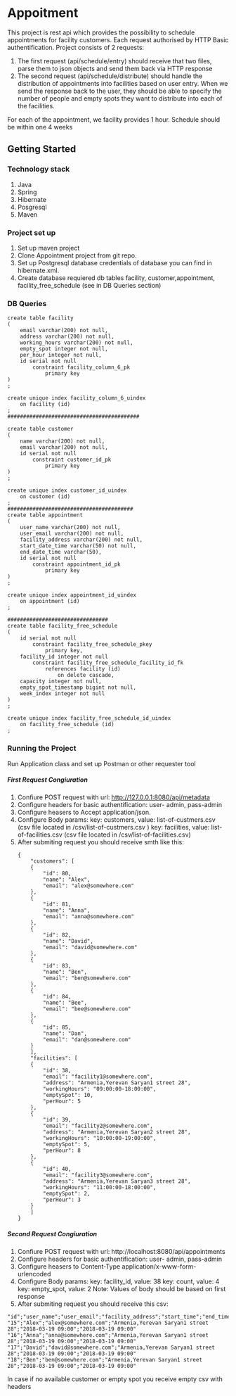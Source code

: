 # Appoitment

This project is rest api which  provides the possibility to schedule appointments for facility customers.
Each request authorised by HTTP Basic authentification.
Project consists of 2 requests: 
1. The first request (api/schedule/entry) should receive that two files, parse them to json objects and send them back via
HTTP response
2. The second request (api/schedule/distribute) should handle the distribution of appointments into facilities based on user
entry. When we send the response back to the user, they should be able to specify the number of people and empty spots they
want to distribute into each of the facilities.

For each of the appointment, we facility provides 1 hour. Schedule should be within one 4 weeks



## Getting Started

### Technology stack
1. Java
2. Spring
3. Hibernate
4. Posgresql
5. Maven

### Project set up
1. Set up maven project
2. Clone Appointment project from git repo.
3. Set up Postgresql database credentials of database you can find in hibernate.xml.
4. Create database requiered db tables facility, customer,appointment, facility_free_schedule (see in DB Queries section)

### DB Queries
	create table facility
	(
		email varchar(200) not null,
		address varchar(200) not null,
		working_hours varchar(200) not null,
		empty_spot integer not null,
		per_hour integer not null,
		id serial not null
			constraint facility_column_6_pk
				primary key
	)
	;

	create unique index facility_column_6_uindex
		on facility (id)
	;
	##########################################

	create table customer
	(
		name varchar(200) not null,
		email varchar(200) not null,
		id serial not null
			constraint customer_id_pk
				primary key
	)
	;

	create unique index customer_id_uindex
		on customer (id)
	;
	########################################
	create table appointment
	(
		user_name varchar(200) not null,
		user_email varchar(200) not null,
		facility_address varchar(200) not null,
		start_date_time varchar(50) not null,
		end_date_time varchar(50),
		id serial not null
			constraint appointment_id_pk
				primary key
	)
	;

	create unique index appointment_id_uindex
		on appointment (id)
	;

	################################
	create table facility_free_schedule
	(
		id serial not null
			constraint facility_free_schedule_pkey
				primary key,
		facility_id integer not null
			constraint facility_free_schedule_facility_id_fk
				references facility (id)
					on delete cascade,
		capacity integer not null,
		empty_spot_timestamp bigint not null,
		week_index integer not null
	)
	;

	create unique index facility_free_schedule_id_uindex
		on facility_free_schedule (id)
	;




### Running the Project
Run Application class and set up Postman or other requester tool
 
##### First Request Congiuration
1. Confiure POST request with url: http://127.0.0.1:8080/api/metadata
2. Configure headers for basic authentification: user- admin, pass-admin
3. Configure heasers to Accept application/json.
4. Configure Body params:
		key: customers, value: list-of-custmers.csv (csv file located in /csv/list-of-custmers.csv )
		key: facilities, value: list-of-facilities.csv (csv file located in /csv/list-of-facilities.csv)
5. After submiting request you should receive smth like this:
	```
	{
	    "customers": [
		{
		    "id": 80,
		    "name": "Alex",
		    "email": "alex@somewhere.com"
		},
		{
		    "id": 81,
		    "name": "Anna",
		    "email": "anna@somewhere.com"
		},
		{
		    "id": 82,
		    "name": "David",
		    "email": "david@somewhere.com"
		},
		{
		    "id": 83,
		    "name": "Ben",
		    "email": "ben@somewhere.com"
		},
		{
		    "id": 84,
		    "name": "Bee",
		    "email": "bee@somewhere.com"
		},
		{
		    "id": 85,
		    "name": "Dan",
		    "email": "dan@somewhere.com"
		}
	    ],
	    "facilities": [
		{
		    "id": 38,
		    "email": "facility1@somewhere.com",
		    "address": "Armenia,Yerevan Saryan1 street 28",
		    "workingHours": "09:00:00-18:00:00",
		    "emptySpot": 10,
		    "perHour": 5
		},
		{
		    "id": 39,
		    "email": "facility2@somewhere.com",
		    "address": "Armenia,Yerevan Saryan2 street 28",
		    "workingHours": "10:00:00-19:00:00",
		    "emptySpot": 5,
		    "perHour": 8
		},
		{
		    "id": 40,
		    "email": "facility3@somewhere.com",
		    "address": "Armenia,Yerevan Saryan3 street 28",
		    "workingHours": "11:00:00-18:00:00",
		    "emptySpot": 2,
		    "perHour": 3
		}
	    ]
	}
	```
##### Second Request Congiuration
1. Confiure POST request with url: http://localhost:8080/api/appointments
2. Configure headers for basic authentification: user- admin, pass-admin
3. Configure heasers to Content-Type application/x-www-form-urlencoded
4. Configure Body params:
		key: facility_id, value: 38
		key: count, value: 4
		key: empty_spot, value: 2
	Note: Values of body should be based on first response
5. After submiting request you should receive this csv:
```
"id";"user_name";"user_email";"facility_address";"start_time";"end_time"
"15";"Alex";"alex@somewhere.com";"Armenia,Yerevan Saryan1 street 28";"2018-03-19 09:00";"2018-03-19 09:00"
"16";"Anna";"anna@somewhere.com";"Armenia,Yerevan Saryan1 street 28";"2018-03-19 09:00";"2018-03-19 09:00"
"17";"David";"david@somewhere.com";"Armenia,Yerevan Saryan1 street 28";"2018-03-19 09:00";"2018-03-19 09:00"
"18";"Ben";"ben@somewhere.com";"Armenia,Yerevan Saryan1 street 28";"2018-03-19 09:00";"2018-03-19 09:00"

```
In case if no available customer or empty spot you receive empty csv with headers
